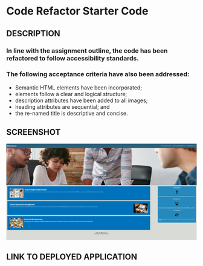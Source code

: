 # Code Refactor Starter Code

## DESCRIPTION
### In line with the assignment outline, the code has been refactored to follow accessibility standards. 
### The following acceptance criteria have also been addressed:
*  Semantic HTML elements have been incorporated;
*  elements follow a clear and logical structure;
*  description attributes have been added to all images;
*  heading attributes are sequential; and
*  the re-named title is descriptive and concise.  

## SCREENSHOT
<img src="./Horiseon_screenshot.png">

## LINK TO DEPLOYED APPLICATION


